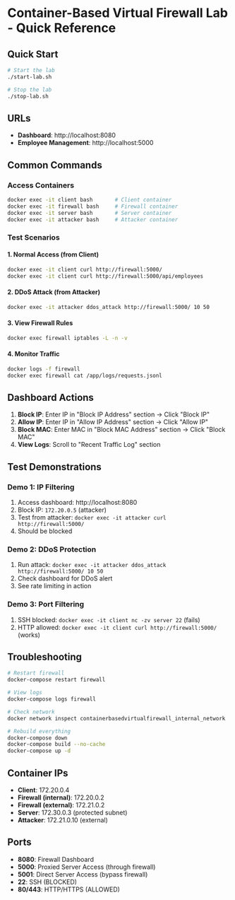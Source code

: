 # Container-Based Virtual Firewall Lab - Quick Reference

## Quick Start

```bash
# Start the lab
./start-lab.sh

# Stop the lab
./stop-lab.sh
```

## URLs

- **Dashboard**: http://localhost:8080
- **Employee Management**: http://localhost:5000

## Common Commands

### Access Containers
```bash
docker exec -it client bash       # Client container
docker exec -it firewall bash     # Firewall container  
docker exec -it server bash       # Server container
docker exec -it attacker bash     # Attacker container
```

### Test Scenarios

#### 1. Normal Access (from Client)
```bash
docker exec -it client curl http://firewall:5000/
docker exec -it client curl http://firewall:5000/api/employees
```

#### 2. DDoS Attack (from Attacker)
```bash
docker exec -it attacker ddos_attack http://firewall:5000/ 10 50
```

#### 3. View Firewall Rules
```bash
docker exec firewall iptables -L -n -v
```

#### 4. Monitor Traffic
```bash
docker logs -f firewall
docker exec firewall cat /app/logs/requests.jsonl
```

## Dashboard Actions

1. **Block IP**: Enter IP in "Block IP Address" section → Click "Block IP"
2. **Allow IP**: Enter IP in "Allow IP Address" section → Click "Allow IP"
3. **Block MAC**: Enter MAC in "Block MAC Address" section → Click "Block MAC"
4. **View Logs**: Scroll to "Recent Traffic Log" section

## Test Demonstrations

### Demo 1: IP Filtering
1. Access dashboard: http://localhost:8080
2. Block IP: `172.20.0.5` (attacker)
3. Test from attacker: `docker exec -it attacker curl http://firewall:5000/`
4. Should be blocked

### Demo 2: DDoS Protection
1. Run attack: `docker exec -it attacker ddos_attack http://firewall:5000/ 10 50`
2. Check dashboard for DDoS alert
3. See rate limiting in action

### Demo 3: Port Filtering
1. SSH blocked: `docker exec -it client nc -zv server 22` (fails)
2. HTTP allowed: `docker exec -it client curl http://firewall:5000/` (works)

## Troubleshooting

```bash
# Restart firewall
docker-compose restart firewall

# View logs
docker-compose logs firewall

# Check network
docker network inspect containerbasedvirtualfirewall_internal_network

# Rebuild everything
docker-compose down
docker-compose build --no-cache
docker-compose up -d
```

## Container IPs

- **Client**: 172.20.0.4
- **Firewall (internal)**: 172.20.0.2
- **Firewall (external)**: 172.21.0.2
- **Server**: 172.30.0.3 (protected subnet)
- **Attacker**: 172.21.0.10 (external)

## Ports

- **8080**: Firewall Dashboard
- **5000**: Proxied Server Access (through firewall)
- **5001**: Direct Server Access (bypass firewall)
- **22**: SSH (BLOCKED)
- **80/443**: HTTP/HTTPS (ALLOWED)
